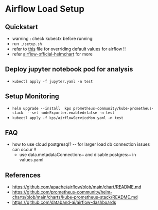 # Airflow Load Setup


## Quickstart
+ warning : check kubectx before running 
+ run `./setup.sh` 
+ refer to [this](https://github.com/apache/airflow/blob/main/chart/values.yaml) file for overriding default values for airflow !! 
+ refer [airflow-official-helmchart](https://airflow.apache.org/docs/helm-chart/stable/index.html) for more 
## Deploy jupyter notebook pod for analysis
+ `kubectl apply -f jupyter.yaml -n test`

## Setup Monitoring
+ `helm upgrade --install  kps prometheus-community/kube-prometheus-stack  --set nodeExporter.enabled=false -n test`
+ `kubectl apply -f kps/airflowServiceMon.yaml -n test`

## FAQ
+ how to use cloud postgresql?  -- for larger load db connection issues can occur !!
    + use data.metadataConnection:~ and disable postgres:~  in values.yaml

## References
+ https://github.com/apache/airflow/blob/main/chart/README.md
+ https://github.com/prometheus-community/helm-charts/blob/main/charts/kube-prometheus-stack/README.md
+ https://github.com/databand-ai/airflow-dashboards